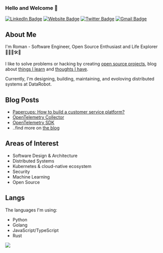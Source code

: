 ### Hello and Welcome 👋

[![LinkedIn Badge](https://img.shields.io/badge/-glushko.roman-blue?style=flat&logo=Linkedin&logoColor=white&link=https://www.linkedin.com/in/glushko-roman)](https://www.linkedin.com/in/glushko-roman)
[![Website Badge](https://img.shields.io/badge/-www.romaglushko.com-black?style=flat&logo=Google-Chrome&logoColor=white&http://romaglushko.com/)](https://www.romaglushko.com/?utm_medium=social&utm_source=github&utm_campaign=gh_profile)
[![Twitter Badge](https://img.shields.io/badge/-@roma_glushko-1ca0f1?style=flat&labelColor=1ca0f1&logo=twitter&logoColor=white&link=https://twitter.com/roma_glushko)](https://twitter.com/roma_glushko)
[![Gmail Badge](https://img.shields.io/badge/-hey@romaglushko.com-c14438?style=flat&logo=Gmail&logoColor=white&link=mailto:hey@romaglushko.com)](mailto:hey@romaglushko.com)

## About Me

I'm Roman - Software Engineer, Open Source Enthusiast and Life Explorer 👨‍💻🧪🛠💫

I like to solve problems or hacking by creating <a href="">open source projects</a>, blog about <a href="https://www.romaglushko.com/blog/?utm_medium=social&utm_source=github&utm_campaign=gh_profile">things I learn</a> and <a href="https://www.romaglushko.com/thoughts/?utm_medium=social&utm_source=github&utm_campaign=gh_profile">thoughts I have</a>.

Currently, I'm designing, building, maintaining, and evoloving distributed systems at DataRobot.

## Blog Posts

- [Papercups: How to build a customer service platform?](https://www.romaglushko.com/blog/papercups/?utm_medium=social&utm_source=github&utm_campaign=gh_profile)
- [OpenTelemetry Collector](https://www.romaglushko.com/blog/opentelemetry-collector/?utm_medium=social&utm_source=github&utm_campaign=gh_profile)
- [OpenTelemetry SDK](https://www.romaglushko.com/blog/opentelemetry-sdk/?utm_medium=social&utm_source=github&utm_campaign=gh_profile)
- ..find more on <a href="https://www.romaglushko.com/blog/?utm_medium=social&utm_source=github&utm_campaign=gh_profile">the blog</a>

## Areas of Interest

- Software Design & Architecture
- Distributed Systems
- Kubernetes & cloud-native ecosystem
- Security
- Machine Learning
- Open Source

## Langs

The languages I'm using:

- Python
- Golang
- JavaScript/TypeScript
- Rust

<img src="https://github-readme-stats.vercel.app/api/top-langs/?username=roma-glushko&layout=compact&langs_count=10&hide=jupyter%20notebook,matlab,twig,astro,html,mdx" />
